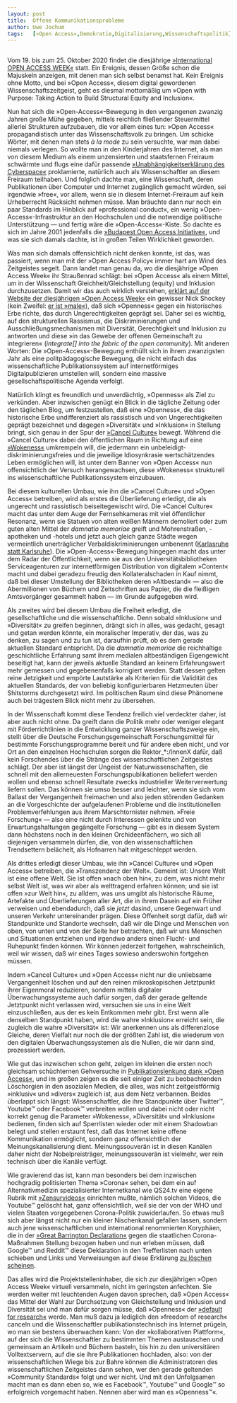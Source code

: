 ```yaml
---
layout:	post
title:	Offene Kommunikationsprobleme
author:	Uwe Jochum
tags:   [»Open Access«,Demokratie,Digitalisierung,Wissenschaftspolitik]
---
```


<img src="http://vg07.met.vgwort.de/na/5c533ef9b892474bb62e40500332dfbe" width="1" height="1" alt="">	

Vom 19. bis zum 25. Oktober 2020 findet die diesjährige
[»International OPEN ACCESS
WEEK«](http://www.openaccessweek.org/) statt. Ein Ereignis,
dessen Größe schon die Majuskeln anzeigen, mit denen man sich
selbst benamst hat. Kein Ereignis ohne Motto, und bei »Open
Access«, diesem digital gewordenen Wissenschaftszeitgeist, geht
es diesmal mottomäßig um »Open with Purpose: Taking Action to
Build Structural Equity and Inclusion«.

Nun hat sich die »Open-Access«-Bewegung in den vergangenen
zwanzig Jahren große Mühe gegeben, mittels reichlich fließender
Steuermittel allerlei Strukturen aufzubauen, die vor allem eines
tun: »Open Access« propagandistisch unter das Wissenschaftsvolk
zu bringen. Um schicke Wörter, mit denen man stets *à la mode* zu
sein versuchte, war man dabei niemals verlegen. So wollte man in
den Kinderjahren des Internet, als man von diesem Medium als
einem unzensierten und staatsfernen Freiraum schwärmte und flugs
eine dafür passende [»Unabhängigkeitserklärung des
Cyberspace«](https://de.wikipedia.org/wiki/Unabh%C3%A4ngigkeitserkl%C3%A4rung_des_Cyberspace)
proklamierte, natürlich auch als Wissenschaftler an diesem
Freiraum teilhaben. Und folglich dachte man, eine Wissenschaft,
deren Publikationen über Computer und Internet zugänglich gemacht
würden, sei irgendwie »free«, vor allem, wenn sie in diesem
Internet-Freiraum auf kein Urheberrecht Rücksicht nehmen
müsse. Man bräuchte dann nur noch ein paar Standards im Hinblick
auf »professional conduct«, ein wenig »Open-Access«-Infrastruktur
an den Hochschulen und die notwendige politische Unterstützung —
und fertig wäre die »Open-Access«-Kiste. So dachte es sich im
Jahre 2001 jedenfalls die [»Budapest Open Access
Initiative«](https://www.budapestopenaccessinitiative.org/), und
was sie sich damals dachte, ist in großen Teilen Wirklichkeit
geworden.

Was man sich damals offensichtlich nicht denken konnte, ist das,
was passiert, wenn man mit der »Open Access Policy« immer hart am
Wind des Zeitgeistes segelt. Dann landet man genau da, wo die
diesjährige »Open Access Week« ihr Straußenrad schlägt: bei »Open
Access« als einem Mittel, um in der Wissenschaft
Gleichheit/Gleichstellung (equity) und Inklusion
durchzusetzen. Damit wir das auch wirklich verstehen, [erklärt
auf der Website der diesjährigen »Open Access
Week«]((http://www.openaccessweek.org/profiles/blogs/2020-theme-announcement-english))
ein gewisser Nick Shockey (kein Zweifel: [er ist
»male«](http://www.openaccessweek.org/profile/AndreaHigginbotham)),
daß sich »Openness« gegen ein historisches Erbe richte, das durch
Ungerechtigkeiten geprägt sei. Daher sei es wichtig, auf den
strukturellen Rassismus, die Diskriminierungen und
Ausschließungsmechanismen mit Diversität, Gerechtigkeit und
Inklusion zu antworten und diese »in das Gewebe der offenen
Gemeinschaft zu integrieren« (*integrate[] into the fabric of the
open community*). Mit anderen Worten: Die »Open-Access«-Bewegung
enthüllt sich in ihrem zwanzigsten Jahr als eine
politpädagogische Bewegung, die nicht einfach das
wissenschaftliche Publikationssystem auf internetförmiges
Digitalpublizieren umstellen will, sondern eine massive
gesellschaftspolitische Agenda verfolgt.

Natürlich klingt es freundlich und unverdächtig, »Openness« als
Ziel zu verkünden. Aber inzwischen genügt ein Blick in die
tägliche Zeitung oder den täglichen Blog, um festzustellen, daß
eine »Openness«, die das historische Erbe undifferenziert als
rassistisch und von Ungerechtigkeiten geprägt bezeichnet und
dagegen »Diversität« und »Inklusion« in Stellung bringt, sich
genau in der Spur der [»Cancel
Culture«](https://de.wikipedia.org/wiki/Cancel_Culture)
bewegt. Während die »Cancel Culture« dabei den öffentlichen Raum
in Richtung auf eine
[»Wokeness«](https://de.wikipedia.org/wiki/Wokeness) umkrempeln
will, die jedermann ein unbeleidigt-diskriminierungsfreies und
die jeweilige Idiosynkrasie wertschätzendes Leben ermöglichen
will, ist unter dem Banner von »Open Access« nun offensichtlich
der Versuch herangewachsen, diese »Wokeness« strukturell ins
wissenschaftliche Publikationssystem einzubauen.

Bei diesem kulturellen Umbau, wie ihn die »Cancel Culture« und
»Open Access« betreiben, wird als erstes die Überlieferung
erledigt, die als ungerecht und rassistisch beiseitegewischt
wird. Die »Cancel Culture« macht das unter dem Auge der
Fernsehkameras mit viel öffentlicher Resonanz, wenn sie Statuen
von alten weißen Männern demoliert oder zum guten alten Mittel
der *damnatio memoriae* greift und Mohrenstraßen, -apotheken und
-hotels und jetzt auch gleich ganze Städte wegen vermeintlich
unerträglicher Verbaldiskriminierungen umbenennt ([Karlasruhe
statt
Karlsruhe](https://www.ka-news.de/region/karlsruhe/Karlsruhe~/aus-karlsruhe-wird-karlasruhe-ob-kandidatin-schulz-will-stadt-umbenennen;art6066,2581876)).
Die »Open-Access«-Bewegung hingegen macht das unter dem Radar der
Öffentlichkeit, wenn sie aus den Universitätsbibliotheken
Serviceagenturen zur internetförmigen Distribution von digitalem
»Content« macht und dabei geradezu freudig den Kollateralschaden
in Kauf nimmt, daß bei dieser Umstellung der Bibliotheken deren
»Altbestand« — also die Abermillionen von Büchern und
Zeitschriften aus Papier, die die fleißigen Amtsvorgänger
gesammelt haben — im Grunde aufgegeben wird.

Als zweites wird bei diesem Umbau die Freiheit erledigt, die
gesellschaftliche und die wissenschaftliche. Denn sobald
»Inklusion« und »Diversität« zu greifen beginnen, drängt sich in
alles, was gedacht, gesagt und getan werden könnte, ein
moralischer Imperativ, der das, was zu denken, zu sagen und zu
tun ist, daraufhin prüft, ob es dem gerade aktuellen Standard
entspricht. Da die *damnatio memoriae* die reichhaltige
geschichtliche Erfahrung samt ihrem medialen altbeständigen
Eigengewicht beseitigt hat, kann der jeweils aktuelle Standard an
keinem Erfahrungswert mehr gemessen und gegebenenfalls korrigiert
werden. Statt dessen gelten reine Jetzigkeit und empörte
Lautstärke als Kriterien für die Validität des aktuellen
Standards, der von beliebig konfigurierbaren Hetzmeuten über
Shitstorms durchgesetzt wird. Im politischen Raum sind diese
Phänomene auch bei trägestem Blick nicht mehr zu übersehen.

In der Wissenschaft kommt diese Tendenz freilich viel verdeckter
daher, ist aber auch nicht ohne. Da greift dann die Politik mehr
oder weniger elegant mit Förderrichtlinien in die Entwicklung
ganzer Wissenschaftszweige ein, stellt über die Deutsche
Forschungsgemeinschaft Forschungsmittel für bestimmte
Forschungsprogramme bereit und für andere eben nicht, und vor Ort
an den einzelnen Hochschulen sorgen die Rektor_*:/InnenX dafür,
daß kein Forschendes über die Stränge des wissenschaftlichen
Zeitgeistes schlägt. Der aber ist längst der Ungeist der
Naturwissenschaften, die schnell mit den allerneuesten
Forschungspublikationen beliefert werden wollen und ebenso
schnell Resultate zwecks industrieller Weiterverwertung liefern
sollen. Das können sie umso besser und leichter, wenn sie sich
vom Ballast der Vergangenheit freimachen und also jeden störenden
Gedanken an die Vorgeschichte der aufgelaufenen Probleme und die
institutionellen Problemverfehlungen aus ihrem Marschtornister
nehmen. »Freie Forschung« — also eine nicht durch Interessen
gelenkte und von Erwartungshaltungen gegängelte Forschung — gibt
es in diesem System dann höchstens noch in den kleinen
Orchideenfächern, wo sich all diejenigen versammeln dürfen, die,
von den wissenschaftlichen Trendsettern belächelt, als Hofnarren
halt mitgeschleppt werden.

Als drittes erledigt dieser Umbau, wie ihn »Cancel Culture« und
»Open Access« betreiben, die »Transzendenz der Welt«. Gemeint
ist: Unsere Welt ist eine offene Welt. Sie ist offen »nach oben
hin«, zu dem, was nicht mehr selbst Welt ist, was wir aber als
welttragend erfahren können; und sie ist offen »zur Welt hin«, zu
alldem, was uns umgibt als historische Räume, Artefakte und
Überlieferungen aller Art, die in ihrem Dasein auf ein Früher
verweisen und ebendadurch, daß sie *jetzt* dasind, unsere
Gegenwart und unseren Verkehr untereinander prägen. Diese
Offenheit sorgt dafür, daß wir Standpunkte und Standorte
wechseln, daß wir die Dinge und Menschen von oben, von unten und
von der Seite her betrachten, daß wir uns Menschen und
Situationen entziehen und irgendwo anders einen Flucht- und
Ruhepunkt finden können. Wir können jederzeit fortgehen,
wahrscheinlich, weil wir wissen, daß wir eines Tages sowieso
anderswohin fortgehen müssen.

Indem »Cancel Culture« und »Open Access« nicht nur die unliebsame
Vergangenheit löschen und auf den reinen mikroskopischen
Jetztpunkt ihrer Eigenmoral reduzieren, sondern mittels digitaler
Überwachungssysteme auch dafür sorgen, daß der gerade geltende
Jetztpunkt nicht verlassen wird, versuchen sie uns in eine Welt
einzuschließen, aus der es kein Entkommen mehr gibt. Erst wenn
alle denselben Standpunkt haben, wird die wahre »Inklusion«
erreicht sein, die zugleich die wahre »Diversität« ist: Wir
anerkennen uns als differenzlose Gleiche, deren Vielfalt nur noch
die der größten Zahl ist, die wiederum von den digitalen
Überwachungssystemen als die Nullen, die wir dann sind,
prozessiert werden.

Wie gut das inzwischen schon geht, zeigen im kleinen die ersten
noch gleichsam schüchternen Gehversuche in [Publikationslenkung
dank »Open
Access«](https://uwejochum.github.io/5artikel/2020/01/09/es-beginnt/),
und im großen zeigen es die seit einiger Zeit zu beobachtenden
Löschorgien in den asozialen Medien, die alles, was nicht
zeitgeistförmig »inklusiv« und »divers« zugleich ist, aus dem
Netz verbannen. Beides überlappt sich längst: Wissenschaftler,
die ihre Standpunkte über Twitter&trade;, Youtube&trade; oder
Facebook&trade; verbreiten wollen und dabei nicht oder nicht
korrekt genug die Parameter »Wokeness«, »Diversität« und
»Inklusion« bedienen, finden sich auf Sperrlisten wieder oder mit
einem Shadowban belegt und stellen erstaunt fest, daß das
Internet keine offene Kommunikation ermöglicht, sondern ganz
offensichtlich der Meinungskanalisierung dient. Meinungssouverän
ist in diesen Kanälen daher nicht der Nobelpreisträger,
meinungssouverän ist vielmehr, wer rein technisch über die Kanäle
verfügt.

Wie gravierend das ist, kann man besonders bei dem inzwischen
hochgradig politisierten Thema »Corona« sehen, bei dem ein auf
Alternativmedizin spezialisierter Internetkanal wie QS24.tv eine
eigene Rubrik mit
[»Zensurvideos«](https://qs24.tv/sendungen/zensurvideos/)
einrichten mußte, nämlich solchen Videos, die Youtube&trade;
gelöscht hat, ganz offensichtlich, weil sie der von der WHO und
vielen Staaten vorgegebenen Corona-Politik zuwiderlaufen. So
etwas muß sich aber längst nicht nur ein kleiner Nischenkanal
gefallen lassen, sondern auch jene wissenschaftlichen und
international renommierten Koryphäen, die in der [»Great
Barrington Declaration«](https://gbdeclaration.org/) gegen die
staatlichen Corona-Maßnahmen Stellung bezogen haben und nun
erleben müssen, daß Google&trade; und Reddit&trade; diese
Deklaration in den Trefferlisten nach unten schieben und Links
und Verweisungen auf diese Erklärung [zu löschen
scheinen](https://www.achgut.com/artikel/der_ausgestossene_der_woche_great_barrington_declaration).

Das alles wird die Projektstelleninhaber, die sich zur
diesjährigen »Open Access Week« virtuell versammeln, nicht im
geringsten anfechten. Sie werden weiter mit leuchtenden Augen
davon sprechen, daß »Open Access« das Mittel der Wahl zur
Durchsetzung von Gleichstellung und Inklusion und Diversität sei
und man dafür sorgen müsse, daß »Openness« der [»default for
research«](http://openaccessweek.org/profiles/blogs/2020-theme-announcement-english)
werde. Man muß dazu ja lediglich den »freedom of research«
canceln und die Wissenschaftler publikationstechnisch ins
Internet prügeln, wo man sie bestens überwachen kann: Von der
»kollaborativen Plattform«, auf der sich die Wissenschaftler zu
bestimmten Themen austauschen und gemeinsam an Artikeln und
Büchern basteln, bis hin zu den universitären Volltextservern,
auf die sie ihre Publikationen hochladen, also: von der
wissenschaftlichen Wiege bis zur Bahre können die Administratoren
des wissenschaftlichen Zeitgeistes dann sehen, wer den gerade
geltenden »Community Standards« folgt und wer nicht. Und mit den
Unfolgsamen macht man es dann eben so, wie es Facebook&trade;,
Youtube&trade; und Google&trade; so erfolgreich vorgemacht haben.
Nennen aber wird man es »Openness&trade;«.


